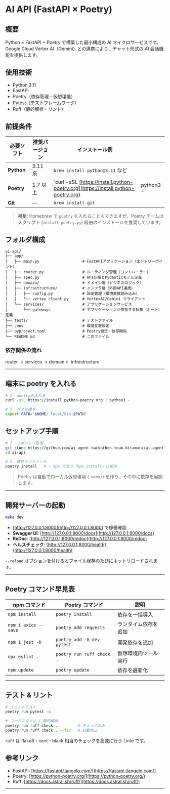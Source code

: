 # AI API (FastAPI × Poetry)

## 概要

Python + FastAPI + Poetry で構築した最小構成の AI マイクロサービスです。
Google Cloud Vertex AI（Gemini）との連携により、チャット形式の AI 会話機能を提供します。

## 使用技術

- Python 3.11
- FastAPI
- Poetry（依存管理・仮想環境）
- Pytest（テストフレームワーク）
- Ruff（静的解析・リント）

## 前提条件

| 必要ソフト | 推奨バージョン | インストール例                                                                     |             |
| ---------- | -------------- | ---------------------------------------------------------------------------------- | ----------- |
| **Python** | 3.11 系        | `brew install python@3.11` など                                                    |             |
| **Poetry** | 1.7 以上       | \`curl -sSL [https://install.python-poetry.org](https://install.python-poetry.org) | python3 -\` |
| **Git**    | ―              | `brew install git`                                                                 |             |

> **補足**: Homebrew で `poetry` を入れることもできますが、Poetry チームはスクリプト
> (`install-poetry.py`) 経由のインストールを推奨しています。

## フォルダ構成

```text
ai-api/
├── app/
│   ├── main.py                   # FastAPIアプリケーション（エントリーポイント）
│   ├── router.py                 # ルーティング管理（コントローラー）
│   ├── spec.py                   # API仕様とPydanticモデル定義
│   ├── domain/                   # ドメイン層（ビジネスロジック）
│   ├── infrastructure/           # インフラ層（外部API連携）
│   │   ├── config.py             # 設定管理（環境変数読み込み）
│   │   └── vertex_client.py      # VertexAI/Gemini クライアント
│   └── services/                 # アプリケーションサービス
│       └── gateways              # アプリケーションが依存する抽象（ポート）定義
├── tests/                        # テストファイル
├── .env                          # 環境変数設定
├── pyproject.toml                # Poetry設定・依存関係
└── README.md                     # このファイル
```

### 依存関係の流れ

router → services → domain ← infrastructure

---

## 端末に poetry を入れる

```bash
# 1. poetryを入れる
curl -sSL https://install.python-poetry.org | python3 -
```

```bash
# 2. パスを通す
export PATH="$HOME/.local/bin:$PATH"
```

## セットアップ手順

```bash
# 1. リポジトリ取得
git clone https://github.com/ai-agent-hackathon-team-kitamura/ai-agent-hackathon.git
cd ai-api

# 2. 依存インストール
poetry install   # ← npm で言う「npm install」に相当
```

> Poetry は自動でローカル仮想環境 (`.venv/`) を作り、その中に依存を展開します。

---

## 開発サーバーの起動

```bash
make dev
```

- [http://127.0.0.1:8000](http://127.0.0.1:8000) で稼働確認
- **Swagger UI**: [http://127.0.0.1:8000/docs](http://127.0.0.1:8000/docs)
- **ReDoc**: [http://127.0.0.1:8000/redoc](http://127.0.0.1:8000/redoc)
- **ヘルスチェック**: [http://127.0.0.1:8000/health](http://127.0.0.1:8000/health)

`--reload` オプションを付けるとファイル保存のたびにホットリロードされます。

---

## Poetry コマンド早見表

| npm コマンド         | Poetry コマンド            | 説明                 |
| -------------------- | -------------------------- | -------------------- |
| `npm install`        | `poetry install`           | 依存を一括導入       |
| `npm i axios --save` | `poetry add requests`      | ランタイム依存を追加 |
| `npm i jest -D`      | `poetry add -G dev pytest` | 開発依存を追加       |
| `npx eslint .`       | `poetry run ruff check .`  | 仮想環境内ツール実行 |
| `npm update`         | `poetry update`            | 依存を最新化         |

---

## テスト & リント

```bash
# ユニットテスト
poetry run pytest -q

# コードスタイル / 静的解析
poetry run ruff check .         # チェックのみ
poetry run ruff check . --fix   # 自動修正
```

`ruff` は flake8・isort・black 相当のチェックを高速に行う Linte です。

## 参考リンク

- FastAPI: [https://fastapi.tiangolo.com/](https://fastapi.tiangolo.com/)
- Poetry: [https://python-poetry.org/](https://python-poetry.org/)
- Ruff: [https://docs.astral.sh/ruff/](https://docs.astral.sh/ruff/)

---
